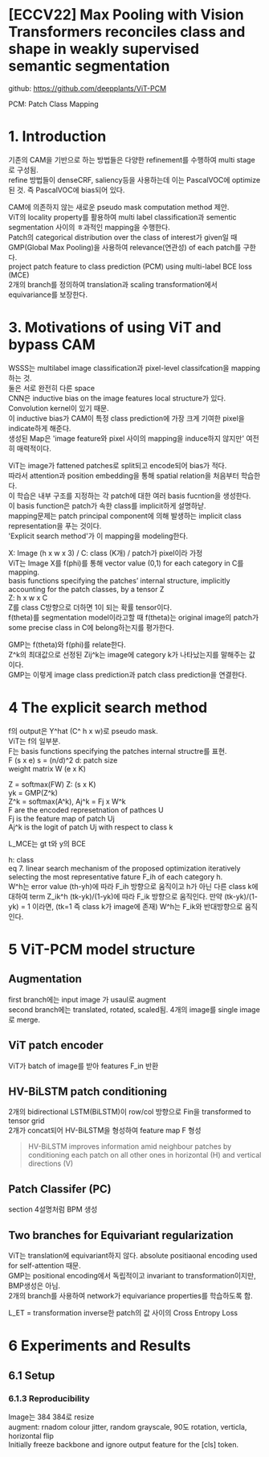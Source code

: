 # [ECCV22] Max Pooling with Vision Transformers reconciles class and shape in weakly supervised semantic segmentation
github: https://github.com/deepplants/ViT-PCM

PCM: Patch Class Mapping

# 1. Introduction
기존의 CAM을 기반으로 하는 방법들은 다양한 refinement를 수행하여 multi stage로 구성됨.  
refine 방법들이 denseCRF, saliency등을 사용하는데 이는 PascalVOC에 optimize된 것. 즉 PascalVOC에 bias되어 있다.  

CAM에 의존하지 않는 새로운 pseudo mask computation method 제안.  
ViT의 locality property를 활용하여 multi label classification과 sementic segmentation 사이의 ㅎ과적인 mapping을 수행한다.  
Patch의 categorical distribution over the class of interest가 given일 때 GMP(Global Max Pooling)을 사용하여 relevance(연관성) of each patch를 구한다.  
project patch feature to class prediction (PCM) using multi-label BCE loss (MCE)  
2개의 branch를 정의하여 translation과 scaling transformation에서 equivariance를 보장한다.  

# 3. Motivations of using ViT and bypass CAM
WSSS는 multilabel image classification과 pixel-level classifcation을 mapping하는 것.  
둘은 서로 완전히 다른 space  
CNN은 inductive bias on the image features local structure가 있다. Convolution kernel이 있기 때문.  
이 inductive bias가 CAM이 특정 class prediction에 가장 크게 기여한 pixel을 indicate하게 해준다.  
생성된 Map은 'image feature와 pixel 사이의 mapping을 induce하지 않지만' 여전히 매력적이다.  

ViT는 image가 fattened patches로 split되고 encode되어 bias가 적다.  
따라서 attention과 position embedding을 통해 spatial relation을 처음부터 학습한다.  
이 학습은 내부 구조를 지정하는 각 patch에 대한 여러 basis fucntion을 생성한다.  
이 basis function은 patch가 속한 class를 implicit하게 설명하낟.  
mapping문제는 patch principal component에 의해 발생하는 implicit class representation을 푸는 것이다.  
'Explicit search method'가 이 mapping을 modeling한다.  

X: Image (h x w x 3) / C: class (K개) / patch가 pixel이라 가정  
ViT는 Image X를 f(phi)를 통해 vector value (0,1) for each category in C를 mapping.  
 basis functions specifying the patches’ internal structure, implicitly accounting for the patch classes, by a tensor Z  
Z: h x w x C  
Z를 class C방향으로 더하면 1이 되는 확률 tensor이다.  
f(theta)를 segmentation model이라고할 때 f(theta)는 original image의 patch가 some precise class in C에 belong하는지를 평가한다.  

GMP는 f(theta)와 f(phi)를 relate한다.  
Z^k의 최대값으로 선정된 Zij^k는 image에 category k가 나타났는지를 말해주는 값이다.  
GMP는 이렇게 image class prediction과 patch class prediction을 연결한다.  

# 4 The explicit search method
f의 output은 Y^hat (C^ h x w)로 pseudo mask.  
ViT는 f의 일부분.  
F는 basis functions specifying the patches internal structre를 표현.  
F (s x e) s = (n/d)^2 d: patch size  
weight matrix W (e x K)  

Z = softmax(FW) Z: (s x K)  
yk = GMP(Z^k)    
Z^k = softmax(A^k), Aj^k = Fj x W^k  
F are the encoded represetnation of pathces U  
Fj is the feature map of patch Uj  
Aj^k is the logit of patch Uj with respect to class k  

L_MCE는 gt t와 y의 BCE  

h: class  
eq 7. linear search mechanism of the proposed optimization iteratively selecting the most representative fature F_ih of each category h.  
W^h는 error value (th-yh)에 따라 F_ih 방향으로 움직이고 h가 아닌 다른 class k에 대하여 term Z_ik^h (tk-yk)/(1-yk)에 따라 F_ik 방향으로 움직인다. 
만약 (tk-yk)/(1-yk) = 1 이라면, (tk=1 즉 class k가 image에 존재) W^h는 F_ik와 반대방향으로 움직인다.  

# 5 ViT-PCM model structure  
## Augmentation  
first branch에는 input image 가 usaul로 augment   
second branch에는 translated, rotated, scaled됨.  4개의 image를 single image로 merge.  
## ViT patch encoder  
ViT가 batch of image를 받아 features F_in 반환  
## HV-BiLSTM patch conditioning  
2개의 bidirectional LSTM(BiLSTM)이 row/col 방향으로 Fin을 transformed to tensor grid  
2개가 concat되어 HV-BiLSTM을 형성하여 feature map F 형성  
>HV-BiLSTM improves information amid neighbour patches by conditioning each
patch on all other ones in horizontal (H) and vertical directions (V)  

## Patch Classifer (PC)
section 4설명처럼 BPM 생성  

## Two branches for Equivariant regularization  
ViT는 translation에 equivariant하지 않다. absolute positiaonal encoding used for self-attention 때문.  
GMP는 positional encoding에서 독립적이고 invariant to transformation이지만, BMP생성은 아님.  
2개의 branch를 사용하여 network가 equivariance properties를 학습하도록 함.  

L_ET = transformation inverse한 patch의 값 사이의 Cross Entropy Loss  

# 6 Experiments and Results
## 6.1 Setup
### 6.1.3 Reproducibility
Image는 384 384로 resize  
augment: rnadom colour jitter, random grayscale, 90도 rotation, verticla, horizontal flip  
Initially freeze backbone and ignore output feature for the [cls] token.  

